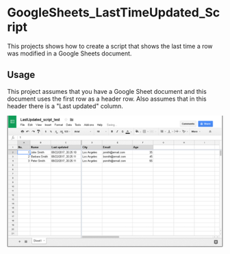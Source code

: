 # GoogleSheets_LastTimeUpdated_Script

This projects shows how to create a script that shows the last time a row was modified in a Google Sheets document.

## Usage

This project assumes that you have a Google Sheet document and this document uses the first row as a header row. Also assumes that in this header there is a "Last updated" column.

![example](/images/demo.gif?raw=true)

